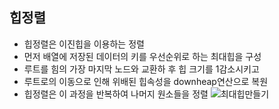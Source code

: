 ## 힙정렬
* 힙정렬은 이진힙을 이용하는 정렬
* 먼저 배열에 저장된 데이터의 키를 우선순위로 하는 최대힙을 구성
* 루트를 힘의 가장 마지막 노드와 교환하 후 힙 크기를 1감소시키고
* 루트로의 이동으로 인해 위배된 힙속성을 downheap연산으로 복원
* 힙정렬은 이 과정을 반복하여 나머지 원소들을 정렬
![최대힙만들기](https://user-images.githubusercontent.com/54932560/84459224-d87cef80-aca1-11ea-9e9e-347a63406733.jpg)
